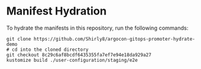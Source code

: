 # Manifest Hydration

To hydrate the manifests in this repository, run the following commands:

```shell
git clone https://github.com/Shirly8/argocon-gitops-promoter-hydrate-demo
# cd into the cloned directory
git checkout 8c29c6af8bcdf6435355fa7ef7e94e18da929a27
kustomize build ./user-configuration/staging/e2e
```
